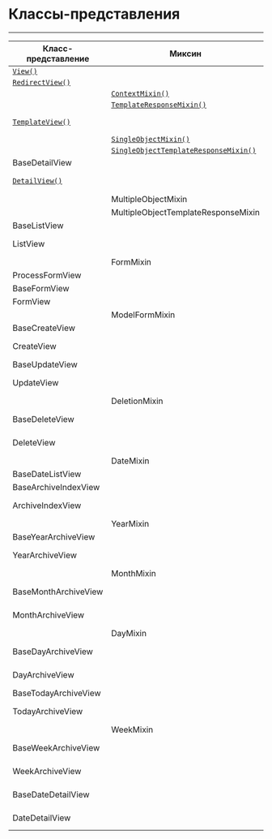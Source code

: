 # Классы-представления
---

|Класс-представление|Миксин|Родители|
|---|---|---|
|[`View()`](классы-представления-описание/base.md#класс%20`View()`)|||
|[`RedirectView()`](классы-представления-описание/base.md#класс%20`RedirectView()`)||[`View()`](классы-представления-описание/base.md#класс%20`View()`)|
||[`ContextMixin()`](классы-представления-описание/base.md#Примесь%20`ContextMixin()`)||
||[`TemplateResponseMixin()`](классы-представления-описание/base.md#Примесь%20`TemplateResponseMixin()`)||
|[`TemplateView()`](классы-представления-описание/base.md#класс%20`TemplateView()`)||[`TemplateResponseMixin()`](классы-представления-описание/base.md#Примесь%20`TemplateResponseMixin()`), [`ContextMixin()`](классы-представления-описание/base.md#Примесь%20`ContextMixin()`), [`View()`](классы-представления-описание/base.md#класс%20`View()`)|
||[`SingleObjectMixin()`](классы-представления-описание/detail.md#примесь%20`SingleObjectMixin()`)|[`ContextMixin()`](классы-представления-описание/base.md#Примесь%20`ContextMixin()`)|
||[`SingleObjectTemplateResponseMixin()`](классы-представления-описание/detail.md#примесь%20`SingleObjectTemplateResponseMixin()`)|[`TemplateResponseMixin()`](классы-представления-описание/base.md#Примесь%20`TemplateResponseMixin()`)|
|BaseDetailView||[`SingleObjectMixin()`](классы-представления-описание/detail.md#примесь%20`SingleObjectMixin()`), [`View()`](классы-представления-описание/base.md#класс%20`View()`)|
|[`DetailView()`](классы-представления-описание/detail.md#класс%20`DetailView()`)||[`SingleObjectTemplateResponseMixin()`](классы-представления-описание/detail.md#примесь%20`SingleObjectTemplateResponseMixin()`), BaseDetailView|
||MultipleObjectMixin|[`ContextMixin()`](классы-представления-описание/base.md#Примесь%20`ContextMixin()`)|
||MultipleObjectTemplateResponseMixin|[`TemplateResponseMixin()`](классы-представления-описание/base.md#Примесь%20`TemplateResponseMixin()`)|
|BaseListView||MultipleObjectMixin, [`View()`](классы-представления-описание/base.md#класс%20`View()`)|
|ListView||MultipleObjectTemplateResponseMixin, BaseListView|
||FormMixin|[`ContextMixin()`](классы-представления-описание/base.md#Примесь%20`ContextMixin()`)|
|ProcessFormView||[`View()`](классы-представления-описание/base.md#класс%20`View()`)|
|BaseFormView||FormMixin, ProcessFormView|
|FormView||FormMixin, BaseFormView|
||ModelFormMixin|[`SingleObjectMixin()`](классы-представления-описание/detail.md#примесь%20`SingleObjectMixin()`), FormMixin|
|BaseCreateView||ModelFormMixin, ProcessFormView|
|CreateView||[`SingleObjectTemplateResponseMixin()`](классы-представления-описание/detail.md#примесь%20`SingleObjectTemplateResponseMixin()`), BaseCreateView|
|BaseUpdateView||ModelFormMixin, ProcessFormView|
|UpdateView||[`SingleObjectTemplateResponseMixin()`](классы-представления-описание/detail.md#примесь%20`SingleObjectTemplateResponseMixin()`), BaseUpdateView|
||DeletionMixin||
|BaseDeleteView||DeletionMixin, FormMixin, BaseDetailView|
|DeleteView||[`SingleObjectTemplateResponseMixin()`](классы-представления-описание/detail.md#примесь%20`SingleObjectTemplateResponseMixin()`), BaseDeleteView|
||DateMixin||
|BaseDateListView||MultipleObjectMixin, DateMixin, [`View()`](классы-представления-описание/base.md#класс%20`View()`)|
|BaseArchiveIndexView||BaseDateListView|
|ArchiveIndexView||MultipleObjectTemplateResponseMixin, BaseArchiveIndexView|
||YearMixin||
|BaseYearArchiveView||YearMixin, BaseDateListView|
|YearArchiveView||MultipleObjectTemplateResponseMixin, BaseYearArchiveView|
||MonthMixin||
|BaseMonthArchiveView||YearMixin, MonthMixin, BaseDateListView|
|MonthArchiveView||MultipleObjectTemplateResponseMixin, BaseMonthArchiveView|
||DayMixin||
|BaseDayArchiveView||YearMixin, MonthMixin, DayMixin, BaseDateListView|
|DayArchiveView||MultipleObjectTemplateResponseMixin, BaseDayArchiveView|
|BaseTodayArchiveView||BaseDayArchiveView|
|TodayArchiveView||MultipleObjectTemplateResponseMixin, BaseTodayArchiveView|
||WeekMixin||
|BaseWeekArchiveView||YearMixin, WeekMixin, BaseDateListView|
|WeekArchiveView||MultipleObjectTemplateResponseMixin, BaseWeekArchiveView|
|BaseDateDetailView||YearMixin, MonthMixin, DayMixin, DateMixin, BaseDetailView|
|DateDetailView||[`SingleObjectTemplateResponseMixin()`](классы-представления-описание/detail.md#примесь%20`SingleObjectTemplateResponseMixin()`), BaseDateDetailView|





